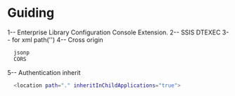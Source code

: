 # Guiding
1-- Enterprise Library Configuration Console Extension.
2-- SSIS DTEXEC
3-- for xml path('')
4-- Cross origin

```sh
  jsonp
  CORS
```
5-- Authentication inherit
```sh
  <location path="." inheritInChildApplications="true">
```
